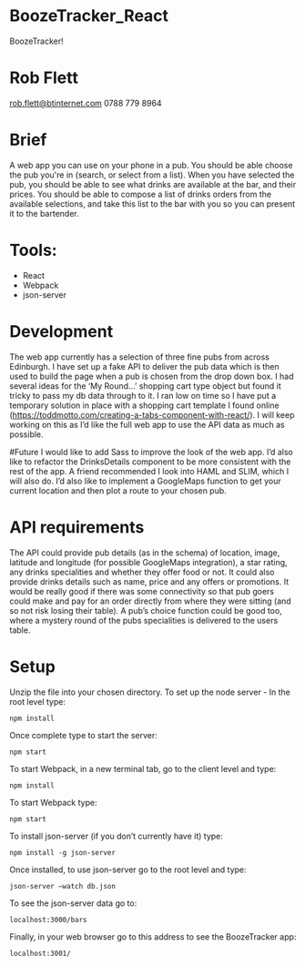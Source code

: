 # BoozeTracker_React

BoozeTracker!

# Rob Flett 
rob.flett@btinternet.com
0788 779 8964

# Brief 
A web app you can use on your phone in a pub. You should be able choose the pub you're in (search, or select from a list). When you have selected the pub, you should be able to see what drinks are available at the bar, and their prices. You should be able to compose a list of drinks orders from the available selections, and take this list to the bar with you so you can present it to the bartender.

# Tools:
- React
- Webpack
- json-server

# Development
The web app currently has a selection of three fine pubs from across Edinburgh. I have set up a fake API to deliver the pub data which is then used to build the page when a pub is chosen from the drop down box.
I had several ideas for the ‘My Round…’ shopping cart type object but found it tricky to pass my db data through to it. I ran low on time so I have put a temporary solution in place with a shopping cart template I found online (https://toddmotto.com/creating-a-tabs-component-with-react/). I will keep working on this as I’d like the full web app to use the API data as much as possible.


#Future
I would like to add Sass to improve the look of the web app. I’d also like to refactor the DrinksDetails component to be more consistent with the rest of the app.
A friend recommended I look into HAML and SLIM, which I will also do.
I’d also like to implement a GoogleMaps function to get your current location and then plot a route to your chosen pub.

# API requirements
The API could provide pub details (as in the schema) of location, image, latitude and longitude (for possible GoogleMaps integration), a star rating, any drinks specialities and whether they offer food or not.
It could also provide drinks details such as name, price and any offers or promotions.
It would be really good if there was some connectivity so that pub goers could make and pay for an order directly from where they were sitting (and so not risk losing their table). 
A pub’s choice function could be good too, where a mystery round of the pubs specialities is delivered to the users table.
	
# Setup 
Unzip the file into your chosen directory.
To set up the node server - In the root level type:
```
npm install
```

Once complete type to start the server:	
```
npm start
```

To start Webpack, in a new terminal tab, go to the client level and type:
```
npm install
```

To start Webpack type:	
```
npm start
```

To install json-server (if you don’t currently have it) type:
```
npm install -g json-server
```

Once installed, to use json-server go to the root level and type:
```
json-server —watch db.json
```

To see the json-server data go to: 
```
localhost:3000/bars
```

Finally, in your web browser go to this address to see the BoozeTracker app: 
```
localhost:3001/
```
